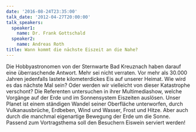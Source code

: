 ```yaml
---
date: '2016-08-24T23:35:00'
talk_date: '2012-04-27T20:00:00'
talk_speakers:
  speaker1:
    name: Dr. Frank Gottschald
  speaker2:
    name: Andreas Roth
title: Wann kommt die nächste Eiszeit an die Nahe?
---
```

Die Hobbyastronomen von der Sternwarte Bad Kreuznach haben darauf eine überraschende Antwort. Mehr sei nicht verraten. Vor mehr als 30.000 Jahren jedenfalls lastete kilometerdickes Eis auf unserer Heimat. Wie wird es das nächste Mal sein? Oder werden wir vielleicht von dieser Katastrophe verschont? Die Referenten untersuchen in ihrer Multimediashow, welche Vorgänge auf der Erde und im Sonnensystem Eiszeiten auslösen.
Unser Planet ist einem ständigen Wandel seiner Oberfläche unterworfen, durch Vulkanausbrüche, Erdbeben, Wind und Wasser, Frost und Hitze. Aber auch durch die manchmal eigenartige Bewegung der Erde um die Sonne.
Passend zum Vortragsthema soll den Besuchern Eiswein serviert werden!